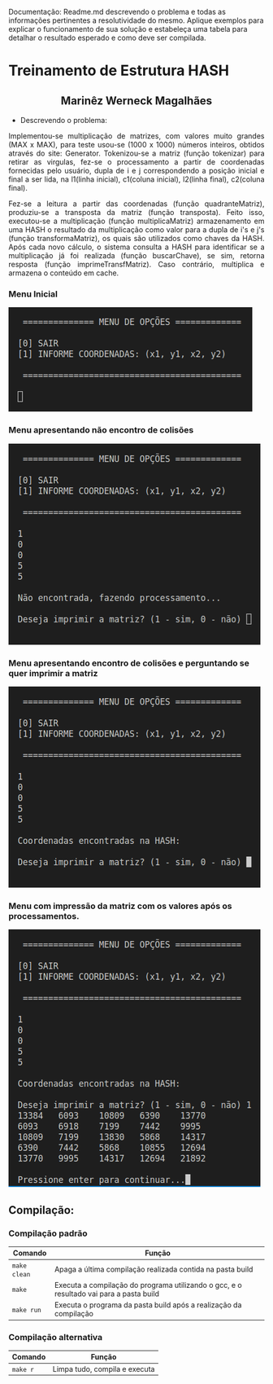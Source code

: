 

<!-- map<string, vector<vector<int>>> mapa2;
	map<string, vector<vector<int>>> ::iterator itr;
Usado para o armazenamento e a recuperação de dados de uma coleção em que cada elemento é um par que contém um valor de dados e uma chave de classificação. O valor da chave é exclusivo e usado para classificar os dados automaticamente.

O valor de um elemento em um mapa pode ser alterado diretamente. O valor de chave é uma constante e não pode ser alterado. Em vez disso, os valores de chave associados aos elementos antigos devem ser excluídos e os novos valores de chave devem ser inseridos para novos elementos. -->

Documentação: Readme.md descrevendo o problema e todas as informações pertinentes a resolutividade do mesmo. Aplique exemplos para explicar o funcionamento de sua solução e estabeleça uma tabela para detalhar o resultado esperado e como deve ser compilada.


# Treinamento de Estrutura HASH
<h2 align="center"> Marinêz Werneck Magalhães </h2>
<p> <p>

- Descrevendo o problema:
<p align="justify">
Implementou-se multiplicação de matrizes, com valores muito grandes (MAX x MAX), para teste usou-se (1000 x 1000) números inteiros, obtidos através do site: <a src="https://mxncalc.com/pt/generator">Generator</a>. Tokenizou-se a matriz (função tokenizar) para retirar as virgulas, fez-se o processamento a partir de coordenadas fornecidas pelo usuário, dupla de i e j correspondendo a posição inicial e final a ser lida, na l1(linha inicial), c1(coluna inicial), l2(linha final), c2(coluna final).
<p align="justify">
Fez-se a leitura a partir das coordenadas (função quadranteMatriz), produziu-se a transposta da matriz (função transposta). Feito isso, executou-se a multiplicação (função multiplicaMatriz) armazenamento em uma HASH o resultado da multiplicação como valor para a dupla de i's e j's (função transformaMatriz), os quais são utilizados como chaves da HASH. Após cada novo cálculo, o sistema consulta a HASH para identificar se a multiplicação já foi realizada (função buscarChave), se sim, retorna resposta (função imprimeTransfMatriz). Caso contrário, multiplica e armazena o conteúdo em cache.

### Menu Inicial
<p align="left">
  <img src="src/images/menu.png"></img>
</p>

### Menu apresentando não encontro de colisões
<p align="left">
  <img src="src/images/telanaoencontrada.png"></img>
</p>

### Menu apresentando encontro de colisões e perguntando se quer imprimir a matriz
<p align="left">
  <img src="src/images/telaencontradahash.png"></img>
</p>

### Menu com impressão da matriz com os valores após os processamentos.
<p align="left">
  <img src="src/images/matrizfinal.png"></img>
</p>

## Compilação:

### Compilação padrão

| Comando | Função |
|---------| --------|
| `make clean` | Apaga a última compilação realizada contida na pasta build |
| `make` | Executa a compilação do programa utilizando o gcc, e o resultado vai para a pasta build |
| `make run` | Executa o programa da pasta build após a realização da compilação |


### Compilação alternativa

| Comando | Função |
|---------| --------|
| `make r` | Limpa tudo, compila e executa |













